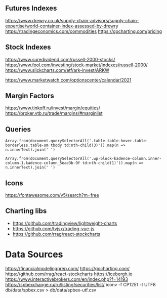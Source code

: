 ## Futures Indexes

https://www.drewry.co.uk/supply-chain-advisors/supply-chain-expertise/world-container-index-assessed-by-drewry
https://tradingeconomics.com/commodities
https://gocharting.com/pricing


## Stock Indexes

https://www.suredividend.com/russell-2000-stocks/
https://www.fool.com/investing/stock-market/indexes/russell-2000/
https://www.slickcharts.com/etf/ark-invest/ARKW

https://www.marketwatch.com/optionscenter/calendar/2021


## Margin Factors

https://www.tinkoff.ru/invest/margin/equities/
https://broker.vtb.ru/trade/margins/#marginlist

## Queries

    Array.from(document.querySelectorAll('.table.table-hover.table-borderless.table-sm tbody td:nth-child(3)')).map(n => n.innerText).join(' ')

    Array.from(document.querySelectorAll('.wp-block-kadence-column.inner-column-1.kadence-column_5eae3b-9f td:nth-child(1)')).map(n => n.innerText).join(' ')


## Icons

https://fontawesome.com/v5/search?m=free

## Charting libs

* https://github.com/tradingview/lightweight-charts
* https://github.com/tvjsx/trading-vue-js
* https://github.com/rrag/react-stockcharts

# Data Sources

https://financialmodelingprep.com/
https://gocharting.com/
https://github.com/rrag/react-stockcharts
https://icebergh.io
https://www.interactivebrokers.com/en/index.php?f=14193
https://spbexchange.ru/ru/listing/securities/list/
  iconv -f CP1251 -t UTF8 db/data/spbex.csv > db/data/spbex-utf.csv
